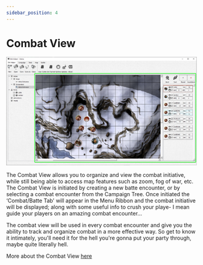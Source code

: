 ```yaml
---
sidebar_position: 4
---
```


# Combat View

![Combat View](./img/combatView.png)

The Combat View allows you to organize and view the combat initiative, while still being able to access map features such as zoom, fog of war, etc. The Combat View is initiated by creating a new batte encounter, or by selecting a combat encounter from the Campaign Tree. Once initiated the ‘Combat/Batte Tab' will appear in the Menu Ribbon and the combat initiative will be displayed; along with some useful info to crush your playe- I mean guide your players on an amazing combat encounter...

The combat view will be used in every combat encounter and give you the ability to track and organize combat in a more effective way. So get to know it intimately, you'll need it for the hell you're gonna put your party through, maybe quite literally hell.

More about the Combat View [here](/docs/category/combatView)
